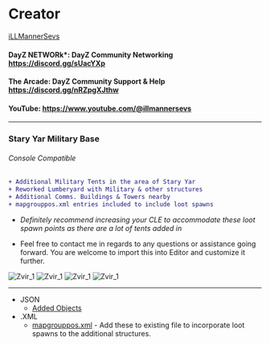 # Creator
[iLLMannerSevs](https://github.com/iLLMannerSevs)
#### DayZ NETWORk*: DayZ Community Networking       https://discord.gg/sUacYXp
#### The Arcade: DayZ Community Support & Help      https://discord.gg/nRZpgXJthw
#### YouTube:        https://www.youtube.com/@illmannersevs
---
### Stary Yar Military Base
###### Console Compatible

```diff
+ Additional Military Tents in the area of Stary Yar
+ Reworked Lumberyard with Military & other structures
+ Additional Comms. Buildings & Towers nearby
+ mapgrouppos.xml entries included to include loot spawns
```

- *Definitely recommend increasing your CLE to accommodate these loot spawn points as there are a lot of tents added in*

- Feel free to contact me in regards to any questions or assistance going forward. You are welcome to import this into Editor and customize it further.


![Zvir_1](./images/Stary_Yar_tents_iLL-2.png)
![Zvir_1](./images/Stary_Yar_Lumberyard_iLL.png)
![Zvir_1](./images/Stary_Yar_Communications_iLL.png)
![Zvir_1](./images/Stary_Yar_Overview_iLL.png)


---
- JSON
    - [Added Objects](stary_yar.json)
- .XML
    - [mapgrouppos.xml](stary_yar_mapgrouppos.xml) - Add these to existing file to incorporate loot spawns to the additional structures.